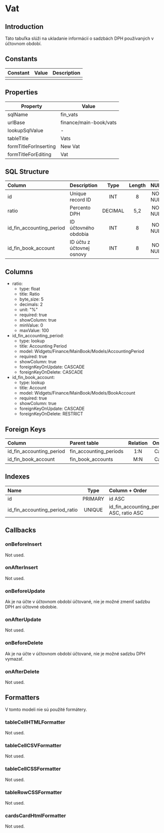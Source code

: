 # Vat

## Introduction

Táto tabuľka slúži na ukladanie informácií o sadzbách DPH používaných v účtovnom období.

## Constants

| Constant | Value | Description |
| -------- | ----- | ----------- |
|          |       |             |

## Properties

| Property              | Value                  |
| --------------------- | ---------------------- |
| sqlName               | fin_vats               |
| urlBase               | finance/main-book/vats |
| lookupSqlValue        | -                      |
| tableTitle            | Vats                   |
| formTitleForInserting | New Vat                |
| formTitleForEditing   | Vat                    |

## SQL Structure

| Column                   | Description               | Type    | Length | NULL     | Default |
| :----------------------- | :------------------------ | :-----: | :----: | :------: | :-----: |
| id                       | Unique record ID          | INT     | 8      | NOT NULL | 0       |
| ratio                    | Percento DPH              | DECIMAL | 5,2    | NOT NULL | 0       |
| id_fin_accounting_period | ID účtovného obdobia      | INT     | 8      | NOT NULL | 0       |
| id_fin_book_account      | ID účtu z účtovnej osnovy | INT     | 8      | NOT NULL | 0       |

## Columns

* ratio:
  * type: float
  * title: Ratio
  * byte_size: 5
  * decimals: 2
  * unit: "%"
  * required: true
  * showColumn: true
  * minValue: 0 
  * maxValue: 100
* id_fin_accounting_period:
  * type: lookup
  * title: Accounting Period
  * model: Widgets/Finance/MainBook/Models/AccountingPeriod
  * required: true
  * showColumn: true
  * foreignKeyOnUpdate: CASCADE
  * foreignKeyOnDelete: CASCADE
* id_fin_book_account:
  * type: lookup
  * title: Account
  * model: Widgets/Finance/MainBook/Models/BookAccount
  * required: true
  * showColumn: true
  * foreignKeyOnUpdate: CASCADE
  * foreignKeyOnDelete: RESTRICT

## Foreign Keys

| Column                   | Parent table           | Relation | OnUpdate | OnDelete |
| :----------------------- | :--------------------- | :------: | :------: | :------: |
| id_fin_accounting_period | fin_accounting_periods | 1:N      | Cascade  | Cascade  |
| id_fin_book_account      | fin_book_accounts      | M:N      | Cascade  | Restrict |

## Indexes

| Name                           | Type    | Column + Order                          |
| :----------------------------- | :-----: | :-------------------------------------- |
| id                             | PRIMARY | id ASC                                  |
| id_fin_accounting_period_ratio | UNIQUE  | id_fin_accounting_period ASC, ratio ASC |

## Callbacks

### onBeforeInsert

Not used.

### onAfterInsert

Not used.

### onBeforeUpdate

Ak je na účte v účtovnom období účtované, nie je možné zmeniť sadzbu DPH ani účtovné obdobie.

### onAfterUpdate

Not used.

### onBeforeDelete

Ak je na účte v účtovnom období účtované, nie je možné sadzbu DPH vymazať.

### onAfterDelete

Not used.

## Formatters

V tomto modeli nie sú použité formátery.

### tableCellHTMLFormatter

Not used.

### tableCellCSVFormatter

Not used.

### tableCellCSSFormatter

Not used.

### tableRowCSSFormatter

Not used.

### cardsCardHtmlFormatter

Not used.
